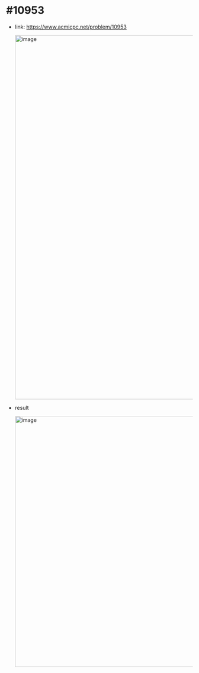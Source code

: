 # #10953
- link: https://www.acmicpc.net/problem/10953

  <img width="981" alt="image" src="https://user-images.githubusercontent.com/67956826/148557770-fab112a1-e8a0-4ba2-b3b0-04d10c2586a5.png">

- result

  <img width="676" alt="image" src="https://user-images.githubusercontent.com/67956826/148557817-bc0690fc-3b40-4c50-b692-022748b2ad19.png">
